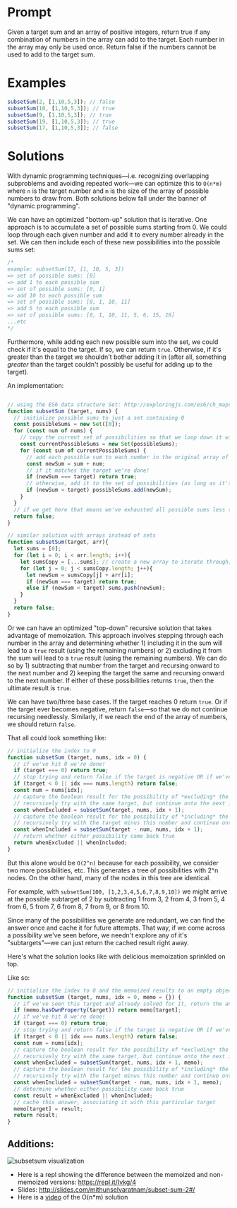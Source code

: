 # Prompt

Given a target sum and an array of positive integers, return true if any combination of numbers in the array can add to the target. Each number in the array may only be used once. Return false if the numbers cannot be used to add to the target sum.

# Examples

```js
subsetSum(2, [1,10,5,3]); // false
subsetSum(10, [1,10,5,3]); // true
subsetSum(9, [1,10,5,3]); // true
subsetSum(19, [1,10,5,3]); // true
subsetSum(17, [1,10,5,3]); // false
```

# Solutions

With dynamic programming techniques—i.e. recognizing overlapping subproblems and avoiding repeated work—we can optimize this to `O(n*m)` where `n` is the target number and `m` is the size of the array of possible numbers to draw from. Both solutions below fall under the banner of "dynamic programming".

We can have an optimized "bottom-up" solution that is iterative. One approach is to accumulate a set of possible sums starting from 0. We could loop through each given number and add it to every number already in the set. We can then include each of these new possibilities into the possible sums set:

```js
/*
example: subsetSum(17, [1, 10, 5, 3])
=> set of possible sums: [0]
=> add 1 to each possible sum
=> set of possible sums: [0, 1]
=> add 10 to each possible sum
=> set of possible sums: [0, 1, 10, 11]
=> add 5 to each possible sum
=> set of possible sums: [0, 1, 10, 11, 5, 6, 15, 16]
...etc
*/
```

Furthermore, while adding each new possible sum into the set, we could check if it's equal to the target. If so, we can return `true`. Otherwise, if it's greater than the target we shouldn't bother adding it in (after all, something *greater* than the target couldn't possibly be useful for adding up to the target).

An implementation:

```js

// using the ES6 data structure Set: http://exploringjs.com/es6/ch_maps-sets.html#sec_set
function subsetSum (target, nums) {
  // initialize possible sums to just a set containing 0
  const possibleSums = new Set([0]);
  for (const num of nums) {
    // copy the current set of possibilities so that we loop down it without the set changing right from under our feet
    const currentPossibleSums = new Set(possibleSums);
    for (const sum of currentPossibleSums) {
      // add each possible sum to each number in the original array of numbers
      const newSum = sum + num;
      // if it matches the target we're done!
      if (newSum === target) return true;
      // otherwise, add it to the set of possibilities (as long as it's less than the target)
      if (newSum < target) possibleSums.add(newSum);
    }
  }
  // if we get here that means we've exhausted all possible sums less than the target and have found nothing
  return false;
}

// similar solution with arrays instead of sets
function subsetSum(target, arr){
  let sums = [0];
  for (let i = 0; i < arr.length; i++){
    let sumsCopy = [...sums]; // create a new array to iterate through; iterating through the array that we're mutating will lead to some weird behavior
    for (let j = 0; j < sumsCopy.length; j++){
      let newSum = sumsCopy[j] + arr[i];
      if (newSum === target) return true;
      else if (newSum < target) sums.push(newSum);
    }
  }
  return false;
}

```


Or we can have an optimized "top-down" recursive solution that takes advantage of memoization. This approach involves stepping through each number in the array and determining whether 1) including it in the sum will lead to a `true` result (using the remaining numbers) or 2) excluding it from the sum will lead to a `true` result (using the remaining numbers). We can do so by 1) subtracting that number from the target and recursing onward to the next number and 2) keeping the target the same and recursing onward to the next number. If either of these possibilities returns `true`, then the ultimate result is `true`.

We can have two/three base cases. If the target reaches 0 return `true`. Or if the target ever becomes negative, return `false`—so that we do not continue recursing needlessly. Similarly, if we reach the end of the array of numbers, we should return `false`.

That all could look something like:

```js
// initialize the index to 0
function subsetSum (target, nums, idx = 0) {
  // if we've hit 0 we're done!
  if (target === 0) return true;
  // stop trying and return false if the target is negative OR if we've reached the end of the array
  if (target < 0 || idx === nums.length) return false;
  const num = nums[idx];
  // capture the boolean result for the possibility of *excluding* the current number from the sum
  // recursively try with the same target, but continue onto the next index
  const whenExcluded = subsetSum(target, nums, idx + 1);
  // capture the boolean result for the possibility of *including* the current number in the sum
  // recursively try with the target minus this number and continue onto the next index
  const whenIncluded = subsetSum(target - num, nums, idx + 1);
  // return whether either possibility came back true
  return whenExcluded || whenIncluded;
}
```

But this alone would be `O(2^n)` because for each possibility, we consider two more possibilities, etc. This generates a tree of possibilities with 2^n nodes. On the other hand, many of the nodes in this tree are identical.

For example, with `subsetSum(100, [1,2,3,4,5,6,7,8,9,10])` we might arrive at the possible subtarget of 2 by subtracting 1 from 3, 2 from 4, 3 from 5, 4 from 6, 5 from 7, 6 from 8, 7 from 9, or 8 from 10.

Since many of the possibilities we generate are redundant, we can find the answer once and cache it for future attempts. That way, if we come across a possibility we've seen before, we needn't explore any of it's "subtargets"—we can just return the cached result right away.

Here's what the solution looks like with delicious memoization sprinkled on top.

Like so:

```js
// initialize the index to 0 and the memoized results to an empty object
function subsetSum (target, nums, idx = 0, memo = {}) {
  // if we've seen this target and already solved for it, return the answer right away
  if (memo.hasOwnProperty(target)) return memo[target];
  // if we've hit 0 we're done!
  if (target === 0) return true;
  // stop trying and return false if the target is negative OR if we've reached the end of the array
  if (target < 0 || idx === nums.length) return false;
  const num = nums[idx];
  // capture the boolean result for the possibility of *excluding* the current number from the sum
  // recursively try with the same target, but continue onto the next index
  const whenExcluded = subsetSum(target, nums, idx + 1, memo);
  // capture the boolean result for the possibility of *including* the current number in the sum
  // recursively try with the target minus this number and continue onto the next index
  const whenIncluded = subsetSum(target - num, nums, idx + 1, memo);
  // determine whether either possibility came back true
  const result = whenExcluded || whenIncluded;
  // cache this answer, associating it with this particular target
  memo[target] = result;
  return result;
}
```

## Additions: 
![subsetsum visualization](https://user-images.githubusercontent.com/21270878/27407314-d329168a-56a5-11e7-8df6-b97bd487c268.jpg)

* Here is a repl showing the difference between the memoized and non-memoized versions: https://repl.it/Ivkg/4
* Slides: http://slides.com/mithunselvaratnam/subset-sum-2#/
* Here is a [video](https://www.youtube.com/watch?v=s6FhG--P7z0) of the O(n*m) solution 



